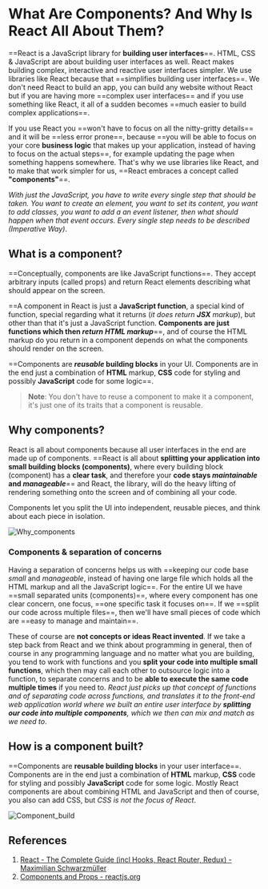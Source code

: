 # What Are Components? And Why Is React All About Them?

==React is a JavaScript library for **building user interfaces**==. HTML, CSS & JavaScript are about building user interfaces as well. React makes building complex, interactive and reactive user interfaces simpler. We use libraries like React because that ==simplifies building user interfaces==. We don't need React to build an app, you can build any website without React but if you are having more ==complex user interfaces== and if you use something like React, it all of a sudden becomes ==much easier to build complex applications==.

If you use React you ==won't have to focus on all the nitty-gritty details== and it will be ==less error prone==, because ==you will be able to focus on your core **business logic** that makes up your application, instead of having to focus on the actual steps==, for example updating the page when something happens somewhere. That's why we use libraries like React, and to make that work simpler for us, ==React embraces a concept called **"components"**==.

_With just the JavaScript, you have to write every single step that should be taken. You want to create an element, you want to set its content, you want to add classes, you want to add a an event listener, then what should happen when that event occurs. Every single step needs to be described (Imperative Way)_.

## What is a component?

==Conceptually, components are like JavaScript functions==. They accept arbitrary inputs (called props) and return React elements describing what should appear on the screen.

==A component in React is just a **JavaScript function**, a special kind of function, special regarding what it returns (_it does return **JSX** markup_), but other than that it's just a JavaScript function. **Components are just functions which then _return HTML markup_**==, and of course the HTML markup do you return in a component depends on what the components should render on the screen.

==Components are **_reusable_ building blocks** in your UI. Components are in the end just a combination of **HTML** markup, **CSS** code for styling and possibly **JavaScript** code for some logic==.

> **Note**: You don't have to reuse a component to make it a component, it's just one of its traits that a component is reusable.

## Why components?

React is all about components because all user interfaces in the end are made up of components. ==React is all about **splitting your application into small building blocks (components)**, where every building block (component) has a **clear task**, and therefore your **code stays _maintainable_ and _manageable_**== and React, the library, will do the heavy lifting of rendering something onto the screen and of combining all your code.

Components let you split the UI into independent, reusable pieces, and think about each piece in isolation.

![Why_components](..\img\Why_components.jpg)

### Components & separation of concerns

Having a separation of concerns helps us with ==keeping our code base _small_ and _manageable_, instead of having one large file which holds all the HTML markup and all the JavaScript logic==. For the entire UI we have ==small separated units (components)==, where every component has one clear concern, one focus, ==one specific task it focuses on==. If we ==split our code across multiple files==, then we'll have small pieces of code which are ==easy to manage and maintain==.

These of course are **not concepts or ideas React invented**. If we take a step back from React and we think about programming in general, then of course in any programming language and no matter what you are building, you tend to work with functions and you **split your code into multiple small functions**, which then may call each other to outsource logic into a function, to separate concerns and to be **able to execute the same code multiple times** if you need to. _React just picks up that concept of functions and of separating code across functions, and translates it to the front-end web application world where we built an entire user interface by **splitting our code into multiple components**, which we then can mix and match as we need to_.

## How is a component built?

==Components are **reusable building blocks** in your user interface==. Components are in the end just a combination of **HTML** markup, **CSS** code for styling and possibly **JavaScript** code for some logic. Mostly React components are about combining HTML and JavaScript and then of course, you also can add CSS, but _CSS is not the focus of React_.

![Component_build](..\img\Component_build.jpg)

## References

1. [React - The Complete Guide (incl Hooks, React Router, Redux) - Maximilian Schwarzmüller](https://www.udemy.com/course/react-the-complete-guide-incl-redux/)
1. [Components and Props - reactjs.org](https://reactjs.org/docs/components-and-props.html)
